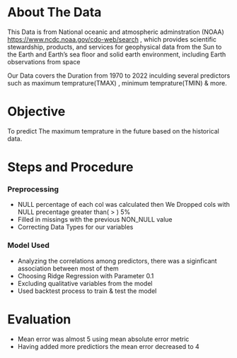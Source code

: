 # About The Data 
This Data is from National oceanic and atmospheric adminstration (NOAA) https://www.ncdc.noaa.gov/cdo-web/search , which provides scientific stewardship, products, and services for geophysical data from the Sun to the Earth and Earth’s sea floor and solid earth environment, including Earth observations from space 

Our Data covers the Duration from 1970 to 2022 inculding several predictors such as maximum temprature(TMAX) , minimum temprature(TMIN) & more.

# Objective
To predict The maximum temprature in the future based on the historical data.

# Steps and Procedure
### Preprocessing 
- NULL percentage of each col was calculated then We Dropped cols with NULL precentage greater than( > ) 5%
- Filled in missings with the previous NON_NULL value
- Correcting Data Types for our variables

### Model Used
- Analyzing the correlations among predictors, there was a siginficant association between most of them
- Choosing Ridge Regression with Parameter 0.1
- Excluding qualitative variables from the model
- Used backtest process to train & test the model

# Evaluation
- Mean error was almost 5 using mean absolute error metric
- Having added more predictiors the mean error decreased to 4 
